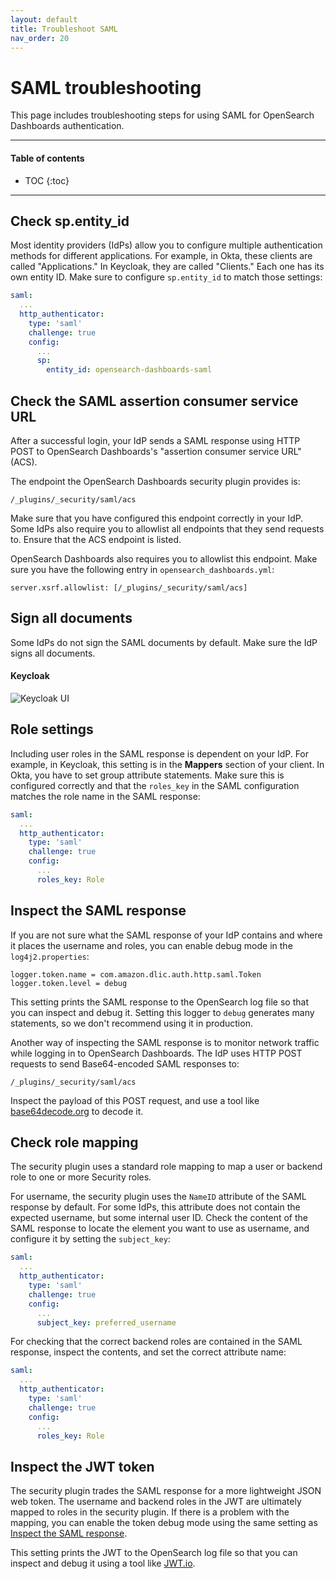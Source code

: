 ```yaml
---
layout: default
title: Troubleshoot SAML
nav_order: 20
---
```


# SAML troubleshooting

This page includes troubleshooting steps for using SAML for OpenSearch Dashboards authentication.


---

#### Table of contents
- TOC
{:toc}


---

## Check sp.entity_id

Most identity providers (IdPs) allow you to configure multiple authentication methods for different applications. For example, in Okta, these clients are called "Applications." In Keycloak, they are called "Clients." Each one has its own entity ID. Make sure to configure `sp.entity_id` to match those settings:

```yml
saml:
  ...
  http_authenticator:
    type: 'saml'
    challenge: true
    config:
      ...
      sp:
        entity_id: opensearch-dashboards-saml
```


## Check the SAML assertion consumer service URL

After a successful login, your IdP sends a SAML response using HTTP POST to OpenSearch Dashboards's "assertion consumer service URL" (ACS).

The endpoint the OpenSearch Dashboards security plugin provides is:

```
/_plugins/_security/saml/acs
```

Make sure that you have configured this endpoint correctly in your IdP. Some IdPs also require you to allowlist all endpoints that they send requests to. Ensure that the ACS endpoint is listed.

OpenSearch Dashboards also requires you to allowlist this endpoint. Make sure you have the following entry in `opensearch_dashboards.yml`:

```
server.xsrf.allowlist: [/_plugins/_security/saml/acs]
```


## Sign all documents

Some IdPs do not sign the SAML documents by default. Make sure the IdP signs all documents.


#### Keycloak

![Keycloak UI]({{site.url}}{{site.baseurl}}/images/saml-keycloak-sign-documents.png)


## Role settings

Including user roles in the SAML response is dependent on your IdP. For example, in Keycloak, this setting is in the **Mappers** section of your client. In Okta, you have to set group attribute statements. Make sure this is configured correctly and that the `roles_key` in the SAML configuration matches the role name in the SAML response:

```yml
saml:
  ...
  http_authenticator:
    type: 'saml'
    challenge: true
    config:
      ...
      roles_key: Role
```


## Inspect the SAML response

If you are not sure what the SAML response of your IdP contains and where it places the username and roles, you can enable debug mode in the `log4j2.properties`:

```
logger.token.name = com.amazon.dlic.auth.http.saml.Token
logger.token.level = debug
```

This setting prints the SAML response to the OpenSearch log file so that you can inspect and debug it. Setting this logger to `debug` generates many statements, so we don't recommend using it in production.

Another way of inspecting the SAML response is to monitor network traffic while logging in to OpenSearch Dashboards. The IdP uses HTTP POST requests to send Base64-encoded SAML responses to:

```
/_plugins/_security/saml/acs
```

Inspect the payload of this POST request, and use a tool like [base64decode.org](https://www.base64decode.org/) to decode it.


## Check role mapping

The security plugin uses a standard role mapping to map a user or backend role to one or more Security roles.

For username, the security plugin uses the `NameID` attribute of the SAML response by default. For some IdPs, this attribute does not contain the expected username, but some internal user ID. Check the content of the SAML response to locate the element you want to use as username, and configure it by setting the `subject_key`:

```yml
saml:
  ...
  http_authenticator:
    type: 'saml'
    challenge: true
    config:
      ...
      subject_key: preferred_username
```

For checking that the correct backend roles are contained in the SAML response, inspect the contents, and set the correct attribute name:

```yml
saml:
  ...
  http_authenticator:
    type: 'saml'
    challenge: true
    config:
      ...
      roles_key: Role
```


## Inspect the JWT token

The security plugin trades the SAML response for a more lightweight JSON web token. The username and backend roles in the JWT are ultimately mapped to roles in the security plugin. If there is a problem with the mapping, you can enable the token debug mode using the same setting as [Inspect the SAML response](#inspect-the-saml-response).

This setting prints the JWT to the OpenSearch log file so that you can inspect and debug it using a tool like [JWT.io](https://jwt.io/).
